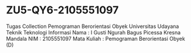 # ZU5-QY6-2105551097
Tugas Collection Pemograman Berorientasi Obyek Universitas Udayana Teknik Teknologi Informasi  Nama : I Gusti Ngurah Bagus Picessa Kresna Mandala NIM : 2105551097 Mata Kuliah : Pemograman Berorientasi Obyek (D)
